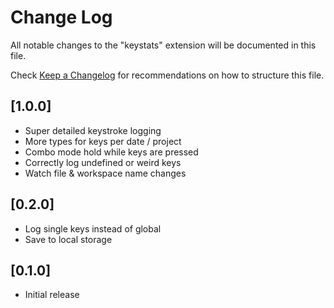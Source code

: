 # Change Log

All notable changes to the "keystats" extension will be documented in this file.

Check [Keep a Changelog](http://keepachangelog.com/) for recommendations on how to structure this file.

## [1.0.0]

- Super detailed keystroke logging
- More types for keys per date / project
- Combo mode hold while keys are pressed
- Correctly log undefined or weird keys
- Watch file & workspace name changes

## [0.2.0]

- Log single keys instead of global
- Save to local storage

## [0.1.0]

- Initial release
